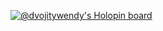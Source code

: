 [![@dvojitywendy's Holopin board](https://holopin.io/api/user/board?user=dvojitywendy)](https://holopin.io/@dvojitywendy)
